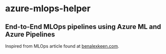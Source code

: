 # azure-mlops-helper

## End-to-End MLOps pipelines using Azure ML and Azure Pipelines

Inspired from MLOps article found at [benalexkeen.com](https://benalexkeen.com/creating-end-to-end-mlops-pipelines-using-azure-ml-and-azure-pipelines-part-1/).
